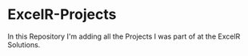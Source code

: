 # ExcelR-Projects
In this Repository I'm adding all the Projects I was part of at the ExcelR Solutions.
